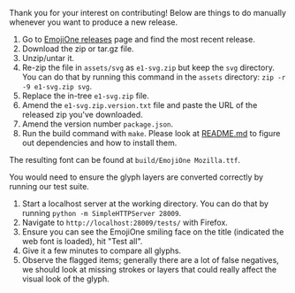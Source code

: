Thank you for your interest on contributing!
Below are things to do manually whenever you want to produce a new release.

1. Go to [EmojiOne releases](https://github.com/Ranks/emojione/releases) page and find the most recent release.
2. Download the zip or tar.gz file.
3. Unzip/untar it.
4. Re-zip the file in `assets/svg` as `e1-svg.zip` but keep the `svg` directory. You can do that by running this command in the `assets` directory: `zip -r -9 e1-svg.zip svg`.
5. Replace the in-tree `e1-svg.zip` file.
6. Amend the `e1-svg.zip.version.txt` file and paste the URL of the released zip you've downloaded.
7. Amend the version number `package.json`.
8. Run the build command with `make`. Please look at [README.md](./README.md) to figure out dependencies and how to install them.

The resulting font can be found at `build/EmojiOne Mozilla.ttf`.

You would need to ensure the glyph layers are converted correctly by running our test suite.

1. Start a localhost server at the working directory. You can do that by running `python -m SimpleHTTPServer 28009`.
2. Navigate to `http://localhost:28009/tests/` with Firefox.
3. Ensure you can see the EmojiOne smiling face on the title (indicated the web font is loaded), hit "Test all".
4. Give it a few minutes to compare all glyphs.
5. Observe the flagged items; generally there are a lot of false negatives, we should look at missing strokes or layers that could really affect the visual look of the glyph.
